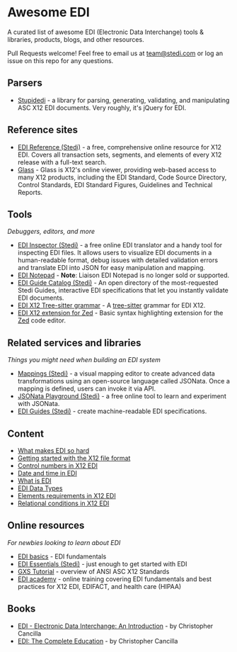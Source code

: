 # Awesome EDI

A curated list of awesome EDI (Electronic Data Interchange) tools &amp; libraries, products, blogs, and other resources.

Pull Requests welcome! Feel free to email us at team@stedi.com or log an issue on this repo for any questions.

## Parsers

- [Stupidedi](https://github.com/kputnam/stupidedi) - a library for parsing, generating, validating, and manipulating ASC X12 EDI documents. Very roughly, it&#39;s jQuery for EDI.

## Reference sites

- [EDI Reference (Stedi)](https://www.stedi.com/edi) - a free, comprehensive online resource for X12 EDI. Covers all transaction sets, segments, and elements of every X12 release with a full-text search.
- [Glass](https://x12.org/products/glass) - Glass is X12's online viewer, providing web-based access to many X12 products, including the EDI Standard, Code Source Directory, Control Standards, EDI Standard Figures, Guidelines and Technical Reports.

## Tools
*Debuggers, editors, and more*

- [EDI Inspector (Stedi)](https://www.stedi.com/edi/inspector) - a free online EDI translator and a handy tool for inspecting EDI files. It allows users to visualize EDI documents in a human-readable format, debug issues with detailed validation errors and translate EDI into JSON for easy manipulation and mapping.
- [EDI Notepad](https://softwareconnect.com/edi/liaison-edi-notepad/) - **Note**: Liaison EDI Notepad is no longer sold or supported.
- [EDI Guide Catalog (Stedi)](https://www.stedi.com/edi/catalog) - An open directory of the most-requested Stedi Guides, interactive EDI specifications that let you instantly validate EDI documents.
- [EDI X12 Tree-sitter grammar](https://github.com/hugginsio/tree-sitter-x12) - A [tree-sitter](https://github.com/tree-sitter/tree-sitter) grammar for EDI X12.
- [EDI X12 extension for Zed](https://github.com/hugginsio/zed-edi) - Basic syntax highlighting extension for the [Zed](https://github.com/zed-industries/zed) code editor.

## Related services and libraries
*Things you might need when building an EDI system*

- [Mappings (Stedi)]([https://www.stedi.com/products/mappings) - a visual mapping editor to create advanced data transformations using an open-source language called JSONata. Once a mapping is defined, users can invoke it via API.
- [JSONata Playground (Stedi)](https://www.stedi.com/jsonata/playground) - a free online tool to learn and experiment with JSONata.
- [EDI Guides (Stedi)](https://www.stedi.com/docs/edi-platform/guides/index) - create machine-readable EDI specifications.

## Content

- [What makes EDI so hard](https://www.stedi.com/blog/what-makes-edi-so-hard)
- [Getting started with the X12 file format](https://www.stedi.com/blog/getting-started-with-the-x12-file-format)
- [Control numbers in X12 EDI](https://www.stedi.com/blog/control-numbers-in-x12-edi)
- [Date and time in EDI](https://www.stedi.com/blog/date-and-time-in-edi)
- [What is EDI](http://www.markpreston.co.uk/Lecture17102/krock/krock.html)
- [EDI Data Types](https://docs.tibco.com/pub/foresight/foresight_EDISIM/6.11.0-july-2011/DataTypes.pdf)
- [Elements requirements in X12 EDI](https://www.stedi.com/edi/essentials/x12/elements/element-requirements)
- [Relational conditions in X12 EDI](https://www.stedi.com/edi/essentials/x12/elements/relational-conditions)

## Online resources
*For newbies looking to learn about EDI*

- [EDI basics](https://www.edibasics.com) - EDI fundamentals
- [EDI Essentials (Stedi)](https://www.stedi.com/edi/essentials/index) - just enough to get started with EDI
- [GXS Tutorial](http://www.edibasics.co.uk/wp-content/uploads/Tutor_ANSI.SO_GXS.pdf) - overview of ANSI ASC X12 Standards
- [EDI academy](https://www.ediacademy.com) - online training covering EDI fundamentals and best practices for X12 EDI, EDIFACT, and health care (HIPAA)

## Books

- [EDI - Electronic Data Interchange: An Introduction](https://www.amazon.com/Electronic-Data-Interchange-introduction/dp/1973550709) - by Christopher Cancilla
- [EDI: The Complete Education](https://www.amazon.com/gp/product/1723959871/ref=ppx_yo_dt_b_asin_title_o01_s00?ie=UTF8&psc=) - by Christopher Cancilla
